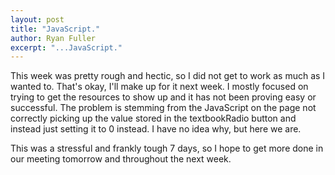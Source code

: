 ```yaml
---
layout: post
title: "JavaScript."
author: Ryan Fuller
excerpt: "...JavaScript."
---
```

This week was pretty rough and hectic, so I did not get to work as much as I wanted to. That's okay, I'll make up for it next week. I mostly focused on trying to get the resources to show up and it has not been proving easy or successful. The problem is stemming from the JavaScript on the page not correctly picking up the value stored in the textbookRadio button and instead just setting it to 0 instead. I have no idea why, but here we are.

This was a stressful and frankly tough 7 days, so I hope to get more done in our meeting tomorrow and throughout the next week.